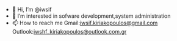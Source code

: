 - 👋 Hi, I’m @iwsif
- 👀 I’m interested in sofware development,system administration
- 📫 How to reach me Gmail:iwsif.kiriakopoulos@gmail.com Outlook:iwshf_kiriakopoulos@outlook.com.gr




